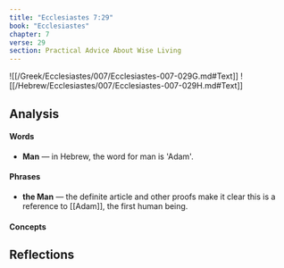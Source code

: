 ```yaml
---
title: "Ecclesiastes 7:29"
book: "Ecclesiastes"
chapter: 7
verse: 29
section: Practical Advice About Wise Living
---
```

![[/Greek/Ecclesiastes/007/Ecclesiastes-007-029G.md#Text]]
![[/Hebrew/Ecclesiastes/007/Ecclesiastes-007-029H.md#Text]]

## Analysis

#### Words
- **Man** — in Hebrew, the word for man is 'Adam'.

#### Phrases
- **the Man** — the definite article and other proofs make it clear this is a reference to [[Adam]], the first human being.

#### Concepts

## Reflections
